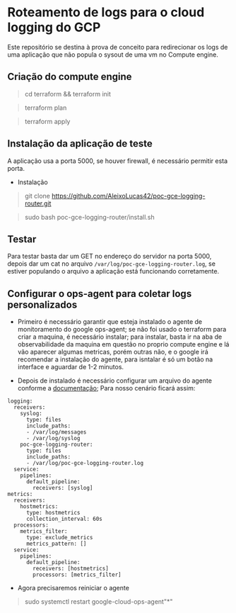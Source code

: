 # Roteamento de logs para o cloud logging do GCP
Este repositório se destina à prova de conceito para redirecionar
os logs de uma aplicação que não popula o sysout de uma vm no Compute engine.


## Criação do compute engine
> cd terraform && terraform init

> terraform plan

> terraform apply

## Instalação da aplicação de teste
A aplicação usa a porta 5000, se houver firewall, é necessário permitir esta porta.

- Instalação
> git clone https://github.com/AleixoLucas42/poc-gce-logging-router.git

> sudo bash poc-gce-logging-router/install.sh

## Testar
Para testar basta dar um GET no endereço do servidor na porta 5000, depois dar um cat no arquivo `/var/log/poc-gce-logging-router.log`, se estiver
populando o arquivo a aplicação está funcionando corretamente.

## Configurar o ops-agent para coletar logs personalizados
- Primeiro é necessário garantir que esteja instalado o agente de monitoramento do google ops-agent; se não foi usado o terraform para criar a maquina,
é necessário instalar; para instalar, basta ir na aba de observabilidade da maquina em questão no proprio compute engine e lá vão aparecer algumas metricas,
porém outras não, e o google irá recomendar a instalação do agente, para isntalar é só um botão na interface e aguardar de 1-2 minutos.

- Depois de instalado é necessário configurar um arquivo do agente conforme a [documentação](https://cloud.google.com/logging/docs/agent/ops-agent/configuration?hl=pt-br);
Para nosso cenário ficará assim:
```
logging:
  receivers:
    syslog:
      type: files
      include_paths:
      - /var/log/messages
      - /var/log/syslog
    poc-gce-logging-router:
      type: files
      include_paths:
      - /var/log/poc-gce-logging-router.log
  service:
    pipelines:
      default_pipeline:
        receivers: [syslog]
metrics:
  receivers:
    hostmetrics:
      type: hostmetrics
      collection_interval: 60s
  processors:
    metrics_filter:
      type: exclude_metrics
      metrics_pattern: []
  service:
    pipelines:
      default_pipeline:
        receivers: [hostmetrics]
        processors: [metrics_filter]
```

- Agora precisaremos reiniciar o agente
>  sudo systemctl restart google-cloud-ops-agent"*"